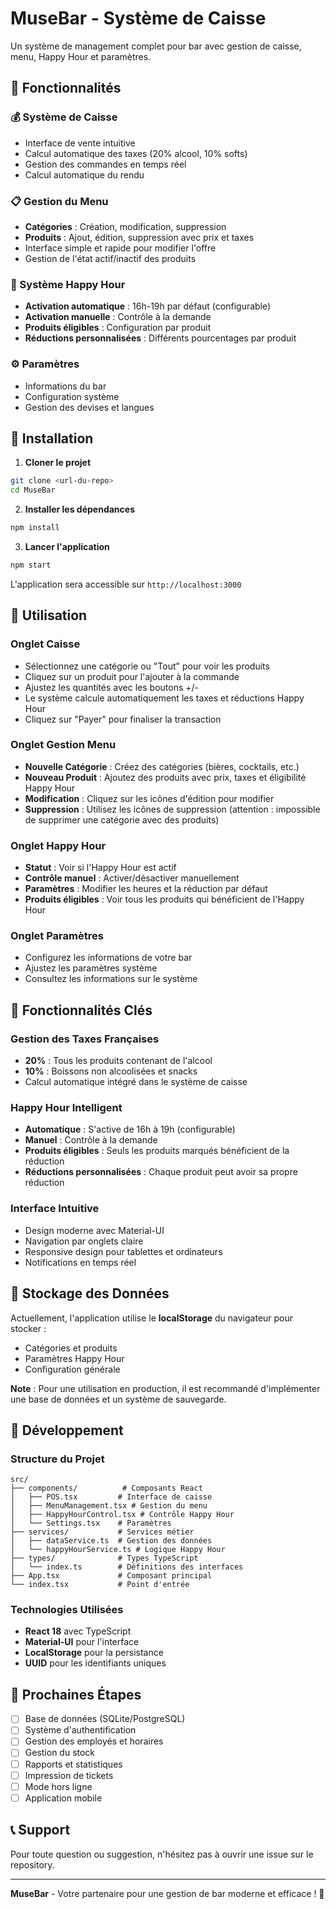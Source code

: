 # MuseBar - Système de Caisse

Un système de management complet pour bar avec gestion de caisse, menu, Happy Hour et paramètres.

## 🍺 Fonctionnalités

### 💰 Système de Caisse
- Interface de vente intuitive
- Calcul automatique des taxes (20% alcool, 10% softs)
- Gestion des commandes en temps réel
- Calcul automatique du rendu

### 📋 Gestion du Menu
- **Catégories** : Création, modification, suppression
- **Produits** : Ajout, édition, suppression avec prix et taxes
- Interface simple et rapide pour modifier l'offre
- Gestion de l'état actif/inactif des produits

### 🎉 Système Happy Hour
- **Activation automatique** : 16h-19h par défaut (configurable)
- **Activation manuelle** : Contrôle à la demande
- **Produits éligibles** : Configuration par produit
- **Réductions personnalisées** : Différents pourcentages par produit

### ⚙️ Paramètres
- Informations du bar
- Configuration système
- Gestion des devises et langues

## 🚀 Installation

1. **Cloner le projet**
```bash
git clone <url-du-repo>
cd MuseBar
```

2. **Installer les dépendances**
```bash
npm install
```

3. **Lancer l'application**
```bash
npm start
```

L'application sera accessible sur `http://localhost:3000`

## 📱 Utilisation

### Onglet Caisse
- Sélectionnez une catégorie ou "Tout" pour voir les produits
- Cliquez sur un produit pour l'ajouter à la commande
- Ajustez les quantités avec les boutons +/-
- Le système calcule automatiquement les taxes et réductions Happy Hour
- Cliquez sur "Payer" pour finaliser la transaction

### Onglet Gestion Menu
- **Nouvelle Catégorie** : Créez des catégories (bières, cocktails, etc.)
- **Nouveau Produit** : Ajoutez des produits avec prix, taxes et éligibilité Happy Hour
- **Modification** : Cliquez sur les icônes d'édition pour modifier
- **Suppression** : Utilisez les icônes de suppression (attention : impossible de supprimer une catégorie avec des produits)

### Onglet Happy Hour
- **Statut** : Voir si l'Happy Hour est actif
- **Contrôle manuel** : Activer/désactiver manuellement
- **Paramètres** : Modifier les heures et la réduction par défaut
- **Produits éligibles** : Voir tous les produits qui bénéficient de l'Happy Hour

### Onglet Paramètres
- Configurez les informations de votre bar
- Ajustez les paramètres système
- Consultez les informations sur le système

## 🎯 Fonctionnalités Clés

### Gestion des Taxes Françaises
- **20%** : Tous les produits contenant de l'alcool
- **10%** : Boissons non alcoolisées et snacks
- Calcul automatique intégré dans le système de caisse

### Happy Hour Intelligent
- **Automatique** : S'active de 16h à 19h (configurable)
- **Manuel** : Contrôle à la demande
- **Produits éligibles** : Seuls les produits marqués bénéficient de la réduction
- **Réductions personnalisées** : Chaque produit peut avoir sa propre réduction

### Interface Intuitive
- Design moderne avec Material-UI
- Navigation par onglets claire
- Responsive design pour tablettes et ordinateurs
- Notifications en temps réel

## 💾 Stockage des Données

Actuellement, l'application utilise le **localStorage** du navigateur pour stocker :
- Catégories et produits
- Paramètres Happy Hour
- Configuration générale

**Note** : Pour une utilisation en production, il est recommandé d'implémenter une base de données et un système de sauvegarde.

## 🔧 Développement

### Structure du Projet
```
src/
├── components/          # Composants React
│   ├── POS.tsx         # Interface de caisse
│   ├── MenuManagement.tsx # Gestion du menu
│   ├── HappyHourControl.tsx # Contrôle Happy Hour
│   └── Settings.tsx    # Paramètres
├── services/           # Services métier
│   ├── dataService.ts  # Gestion des données
│   └── happyHourService.ts # Logique Happy Hour
├── types/              # Types TypeScript
│   └── index.ts        # Définitions des interfaces
├── App.tsx             # Composant principal
└── index.tsx           # Point d'entrée
```

### Technologies Utilisées
- **React 18** avec TypeScript
- **Material-UI** pour l'interface
- **LocalStorage** pour la persistance
- **UUID** pour les identifiants uniques

## 🚀 Prochaines Étapes

- [ ] Base de données (SQLite/PostgreSQL)
- [ ] Système d'authentification
- [ ] Gestion des employés et horaires
- [ ] Gestion du stock
- [ ] Rapports et statistiques
- [ ] Impression de tickets
- [ ] Mode hors ligne
- [ ] Application mobile

## 📞 Support

Pour toute question ou suggestion, n'hésitez pas à ouvrir une issue sur le repository.

---

**MuseBar** - Votre partenaire pour une gestion de bar moderne et efficace ! 🍻 